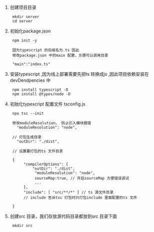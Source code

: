 1. 创建项目目录

        mkdir server
        cd server

2. 初始化package.json

        npm init -y 

        因为typescript 的后缀名为.ts 因此
        修改package.json 中的main 配置，方便可以调用目录

        "main":"index.ts" 

3. 安装typescript ,因为线上部署需要先把ts 转换成js ,因此项目依赖安装在 devDendpencies 中

        npm install typescript -D
        npm install @types/node -D

4. 初始化typescript 配置文件 tsconfig.js

        npx tsc --init

        修改moduleResolution， 防止引入模块报错
          "moduleResolution": "node",  
        
        // 打包生成目录
          "outDir": "./dist", 
        
        // 设置要打包的ts 文件目录

        {   
             "compilerOptions": {
                 "outDir": "./dist", 
                  "moduleResolution": "node",  
                  sourceMap:true, // 开启sourceMap 方便错误调试
                  ...
             },
             "include": [ "src/**/*" ] // ts 源文件目录
             // include 告诉tsc 打包时只打包include 里面配置的ts 文件

        }

5. 创建src 目录，我们存放源代码目录都放到src 目录下面

        mkdir src

